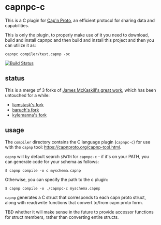 capnpc-c
========

This is a C plugin for [Cap'n Proto](http://kentonv.github.io/capnproto), an
efficient protocol for sharing data and capabilities.

This is only the plugin, to properly make use of it you need to download, build
and install capnpc and then build and install this project and then you can
utilize it as:

    capnpc compiler/test.capnp -oc

[![Build Status](https://travis-ci.org/opensourcerouting/c-capnproto.svg?branch=master)](https://travis-ci.org/opensourcerouting/c-capnproto)

## status

This is a merge of 3 forks of [James McKaskill's great
work](https://github.com/jmckaskill/c-capnproto), which has been untouched for
a while:

- [liamstask's fork](https://github.com/liamstask/c-capnproto)
- [baruch's fork](https://github.com/baruch/c-capnproto)
- [kylemanna's fork](https://github.com/kylemanna/c-capnproto)


## usage

The `compiler` directory contains the C language plugin (`capnpc-c`) for use with the `capnp` tool: https://capnproto.org/capnp-tool.html.

`capnp` will by default search `$PATH` for `capnpc-c` - if it's on your PATH, you can generate code for your schema as follows:

    $ capnp compile -o c myschema.capnp

Otherwise, you can specify the path to the c plugin:

    $ capnp compile -o ./capnpc-c myschema.capnp

`capnp` generates a C struct that corresponds to each capn proto struct, along with read/write functions that convert to/from capn proto form.

TBD whether it will make sense in the future to provide accessor functions for struct members, rather than converting entire structs.

